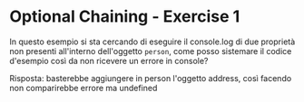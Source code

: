 # Optional Chaining - Exercise 1
In questo esempio si sta cercando di eseguire il console.log di due proprietà non presenti all'interno dell'oggetto `person`, come posso sistemare il codice d'esempio così da non ricevere un errore in console?

Risposta: basterebbe aggiungere in person l'oggetto address, così facendo non comparirebbe errore ma undefined